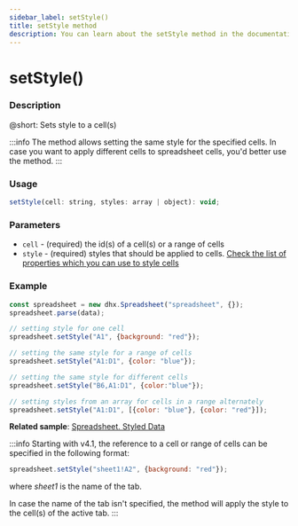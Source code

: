 ```yaml
---
sidebar_label: setStyle()
title: setStyle method
description: You can learn about the setStyle method in the documentation of the DHTMLX JavaScript Spreadsheet library. Browse developer guides and API reference, try out code examples and live demos, and download a free 30-day evaluation version of DHTMLX Spreadsheet.
---
```


# setStyle()

### Description

@short: Sets style to a cell(s)

:::info
The method allows setting the same style for the specified cells. In case you want to apply different cells to spreadsheet cells, you'd better use the [](api/spreadsheet_parse_method.md) method.
:::

### Usage

~~~jsx
setStyle(cell: string, styles: array | object): void;
~~~

### Parameters

- `cell` -  (required) the id(s) of a cell(s) or a range of cells
- `style` - (required) styles that should be applied to cells. [Check the list of properties which you can use to style cells](api/spreadsheet_parse_method.md#list-of-properties) 

### Example

~~~jsx {5,8,11,14}
const spreadsheet = new dhx.Spreadsheet("spreadsheet", {});
spreadsheet.parse(data);

// setting style for one cell
spreadsheet.setStyle("A1", {background: "red"});

// setting the same style for a range of cells
spreadsheet.setStyle("A1:D1", {color: "blue"});

// setting the same style for different cells
spreadsheet.setStyle("B6,A1:D1", {color:"blue"});

// setting styles from an array for cells in a range alternately
spreadsheet.setStyle("A1:D1", [{color: "blue"}, {color: "red"}]);
~~~

**Related sample**: [Spreadsheet. Styled Data](https://snippet.dhtmlx.com/abnh7glb)

:::info
Starting with v4.1, the reference to a cell or range of cells can be specified in the following format:

~~~jsx
spreadsheet.setStyle("sheet1!A2", {background: "red"}); 
~~~

where *sheet1* is the name of the tab.

In case the name of the tab isn't specified, the method will apply the style to the cell(s) of the active tab.
:::